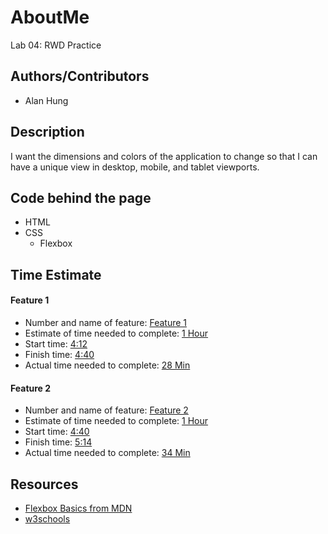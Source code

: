 # AboutMe

Lab 04: RWD Practice

## Authors/Contributors
  * Alan Hung

## Description

I want the dimensions and colors of the application to change so that I can have a unique view in desktop, mobile, and tablet viewports.

## Code behind the page
  * HTML
  * CSS
    * Flexbox

## Time Estimate
#### Feature 1
  * Number and name of feature: <u>Feature 1</u>
  * Estimate of time needed to complete: <u>1 Hour</u>
  * Start time: <u>4:12</u>
  * Finish time: <u>4:40</u>
  * Actual time needed to complete: <u>28 Min</u>

#### Feature 2
  * Number and name of feature: <u>Feature 2</u>
  * Estimate of time needed to complete: <u>1 Hour</u>
  * Start time: <u>4:40</u>
  * Finish time: <u>5:14</u>
  * Actual time needed to complete: <u>34 Min</u>

## Resources
  * [Flexbox Basics from MDN](https://developer.mozilla.org/en-US/docs/Web/CSS/CSS_Flexible_Box_Layout/Basic_Concepts_of_Flexbox)
  * [w3schools](https://www.w3schools.com/)